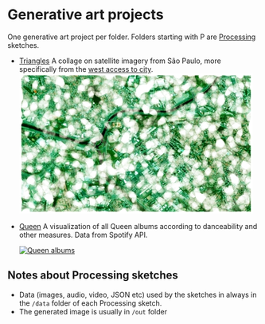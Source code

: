 # Generative art projects

One generative art project per folder. Folders starting with P are [Processing](processing.org) sketches.

* [Triangles](/PTriangles)
  A collage on satellite imagery from São Paulo, more specifically from the [west access to city](https://www.google.se/maps/@-23.5254695,-46.7478157,14.44z).
  ![SaoPaulo sketch](/PTriangles/out/ssmall.jpg)
* [Queen](/pySpotifyAlbumFeatures)
  A visualization of all Queen albums according to danceability and other measures. Data from Spotify API.
  
  [![Queen albums](/pySpotifyAlbumFeatures/nodebox/QueenAlbumFeaturesSmall.png)](/pySpotifyAlbumFeatures)


## Notes about Processing sketches
* Data (images, audio, video, JSON etc) used by the sketches in always in the `/data` folder of each Processing sketch.
* The generated image is usually in `/out` folder
